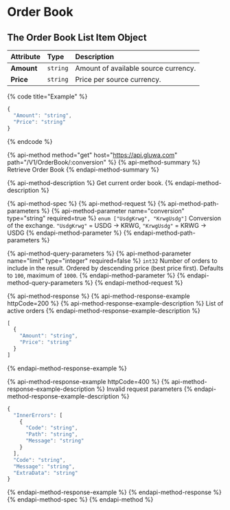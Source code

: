 # Order Book

## The Order Book List Item Object

| Attribute | Type | Description |
| :--- | :--- | :--- |
| **Amount** | `string` | Amount of available source currency. |
| **Price** | `string` | Price per source currency. |

{% code title="Example" %}
```javascript
{
  "Amount": "string",
  "Price": "string"
}
```
{% endcode %}



{% api-method method="get" host="https://api.gluwa.com" path="/V1/OrderBook/:conversion" %}
{% api-method-summary %}
Retrieve Order Book
{% endapi-method-summary %}

{% api-method-description %}
Get current order book.
{% endapi-method-description %}

{% api-method-spec %}
{% api-method-request %}
{% api-method-path-parameters %}
{% api-method-parameter name="conversion" type="string" required=true %}
`enum ["UsdgKrwg", "KrwgUsdg"]` Conversion of the exchange. `"UsdgKrwg"` = USDG -&gt; KRWG, `"KrwgUsdg"` = KRWG -&gt; USDG
{% endapi-method-parameter %}
{% endapi-method-path-parameters %}

{% api-method-query-parameters %}
{% api-method-parameter name="limit" type="integer" required=false %}
`int32` Number of orders to include in the result. Ordered by descending price \(best price first\). Defaults to `100`, maximum of `1000`.
{% endapi-method-parameter %}
{% endapi-method-query-parameters %}
{% endapi-method-request %}

{% api-method-response %}
{% api-method-response-example httpCode=200 %}
{% api-method-response-example-description %}
List of active orders
{% endapi-method-response-example-description %}

```javascript
[
  {
    "Amount": "string",
    "Price": "string"
  }
]
```
{% endapi-method-response-example %}

{% api-method-response-example httpCode=400 %}
{% api-method-response-example-description %}
Invalid request parameters
{% endapi-method-response-example-description %}

```javascript
{
  "InnerErrors": [
    {
      "Code": "string",
      "Path": "string",
      "Message": "string"
    }
  ],
  "Code": "string",
  "Message": "string",
  "ExtraData": "string"
}
```
{% endapi-method-response-example %}
{% endapi-method-response %}
{% endapi-method-spec %}
{% endapi-method %}

